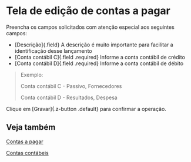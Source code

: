 # Tela de edição de contas a pagar

Preencha os campos solicitados com atenção especial aos seguintes campos:

* [Descrição]{.field} A descrição é muito importante para facilitar a identificação desse lançamento
* [Conta contábil C]{.field .required} Informe a conta contábil de crédito
* [Conta contábil D]{.field .required} Informe a conta contábil de débito

> Exemplo:
> 
> Conta contábil C - Passivo, Fornecedores
>
> Conta contábil D - Resultados, Despesa

Clique em [Gravar]{.z-button .default} para confirmar a operação.

## Veja também

[Contas a pagar](payable)

[Contas contábeis](/accounting/account)